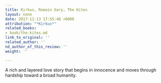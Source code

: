 ```yaml
---
title: Kirkus, Romain Gary, The Kites
layout: none
date: 2017-11-13 17:55:48 +0000
attribution: "*Kirkus*"
related_books:
- book/the-kites.md
link_to_original: ''
related_author: ''
nd_author_of_this_review: ''
weight: ''

---
```

A rich and layered love story that begins in innocence and moves through hardship toward a broad humanity.
